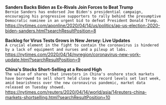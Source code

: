 **Sanders Backs Biden as Ex-Rivals Join Forces to Beat Trump**\
`Bernie Sanders has endorsed Joe Biden's presidential campaign, encouraging his progressive supporters to rally behind the presumptive Democratic nominee in an urgent bid to defeat President Donald Trump.`\
https://nytimes.com/aponline/2020/04/14/us/politics/ap-us-election-2020-biden-sanders.html?searchResultPosition=8

**Backlog for Virus Tests Grows in New Jersey: Live Updates**\
`A crucial element in the fight to contain the coronavirus is hindered by a lack of equipment and nurses and a pileup at labs.`\
https://nytimes.com/2020/04/14/nyregion/coronavirus-new-york-update.html?searchResultPosition=9

**China's Stocks Short-Selling at a Record High**\
`The value of shares that investors in China's onshore stock markets have borrowed to sell short held close to record levels set last week, amid bearishness over the new coronavirus pandemic, market data released on Tuesday showed.`\
https://nytimes.com/reuters/2020/04/14/world/asia/14reuters-china-markets-shortselling.html?searchResultPosition=10

